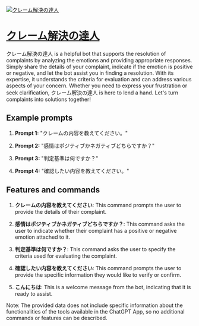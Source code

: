 [![クレーム解決の達人](https://files.oaiusercontent.com/file-1rQxWiFXBLh8PL6B88JlJDJM?se=2123-10-17T04%3A56%3A58Z&sp=r&sv=2021-08-06&sr=b&rscc=max-age%3D31536000%2C%20immutable&rscd=attachment%3B%20filename%3Db47fc3a3-99fa-4661-9760-a4e4e7375ee1.png&sig=ZhFdXTJxfsvrzTX%2BZQvb/HVzVi/RigqNgwnrnUFvIUk%3D)](https://chat.openai.com/g/g-gL1lUCryK-kuremujie-jue-noda-ren)

# [クレーム解決の達人](https://chat.openai.com/g/g-gL1lUCryK-kuremujie-jue-noda-ren)

クレーム解決の達人 is a helpful bot that supports the resolution of complaints by analyzing the emotions and providing appropriate responses. Simply share the details of your complaint, indicate if the emotion is positive or negative, and let the bot assist you in finding a resolution. With its expertise, it understands the criteria for evaluation and can address various aspects of your concern. Whether you need to express your frustration or seek clarification, クレーム解決の達人 is here to lend a hand. Let's turn complaints into solutions together!

## Example prompts

1. **Prompt 1:** "クレームの内容を教えてください。"

2. **Prompt 2:** "感情はポジティブかネガティブどちらですか？"

3. **Prompt 3:** "判定基準は何ですか？"

4. **Prompt 4:** "確認したい内容を教えてください。"

## Features and commands

1. **クレームの内容を教えてください**: This command prompts the user to provide the details of their complaint.

2. **感情はポジティブかネガティブどちらですか？**: This command asks the user to indicate whether their complaint has a positive or negative emotion attached to it.

3. **判定基準は何ですか？**: This command asks the user to specify the criteria used for evaluating the complaint.

4. **確認したい内容を教えてください**: This command prompts the user to provide the specific information they would like to verify or confirm.

5. **こんにちは**: This is a welcome message from the bot, indicating that it is ready to assist.

Note: The provided data does not include specific information about the functionalities of the tools available in the ChatGPT App, so no additional commands or features can be described.